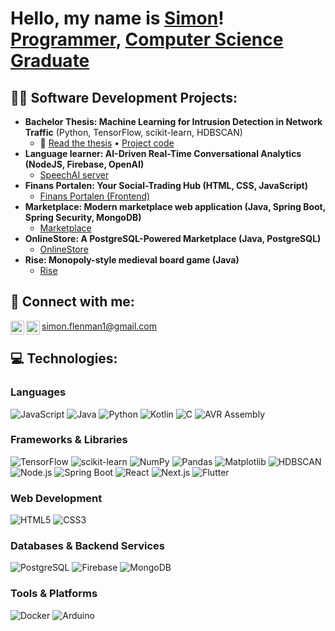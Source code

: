 <h1>Hello, my name is <a href="https://www.linkedin.com/in/simon-flenman-97b919308/">Simon</a>! <br/><a href="https://github.com/simonflenman">Programmer</a>, <a href="https://www.linkedin.com/in/simon-flenman-97b919308/">Computer Science Graduate</a></h1>

<h2>👨‍💻 Software Development Projects:</h2>

- <b>Bachelor Thesis: Machine Learning for Intrusion Detection in Network Traffic</b> (Python, TensorFlow, scikit-learn, HDBSCAN)  
  - 📄&nbsp;<a href="">Read the thesis</a> • <a href="https://github.com/simonflenman/intrusion-detection-thesis">Project code</a>
- <b>Language learner: AI-Driven Real-Time Conversational Analytics (NodeJS, Firebase, OpenAI)</b>  
  - <a href="https://github.com/marcuslarsson92/SpeechAI_Server">SpeechAI server</a>
- <b>Finans Portalen: Your Social-Trading Hub (HTML, CSS, JavaScript)</b>  
  - <a href="https://github.com/marcuslarsson92/FP_First">Finans Portalen (Frontend)</a>
- <b>Marketplace: Modern marketplace web application (Java, Spring Boot, Spring Security, MongoDB)</b>  
  - <a href="https://github.com/Just4rthur/MarketPlace/tree/main">Marketplace</a>
- <b>OnlineStore: A PostgreSQL-Powered Marketplace (Java, PostgreSQL)</b>  
  - <a href="https://github.com/marcuslarsson92/OnlineStore">OnlineStore</a>
- <b>Rise: Monopoly-style medieval board game (Java)</b>  
  - <a href="https://github.com/Villie99/Rise-Project">Rise</a>

<h2> 🤳 Connect with me:</h2>

[<img align="left" alt="LinkedIn" width="22px" src="https://cdn.jsdelivr.net/npm/simple-icons@v3/icons/linkedin.svg" />][linkedin]
[<img align="left" alt="Instagram" width="22px" src="https://cdn.jsdelivr.net/npm/simple-icons@v3/icons/instagram.svg" />][instagram]
simon.flenman1@gmail.com

[linkedin]: https://www.linkedin.com/in/simon-flenman-97b919308/
[instagram]: https://www.instagram.com/simonflenman/

<h2> 💻 Technologies:</h2>

### **Languages**
![JavaScript](https://img.shields.io/badge/JAVASCRIPT-F7DF1E?style=for-the-badge&logo=javascript&logoColor=black)
![Java](https://img.shields.io/badge/JAVA-007396?style=for-the-badge&logo=java&logoColor=white)
![Python](https://img.shields.io/badge/PYTHON-3776AB?style=for-the-badge&logo=python&logoColor=white)
![Kotlin](https://img.shields.io/badge/KOTLIN-0095D5?style=for-the-badge&logo=kotlin&logoColor=white)
![C](https://img.shields.io/badge/C-A8B9CC?style=for-the-badge&logo=c&logoColor=white)
![AVR Assembly](https://img.shields.io/badge/AVR%20ASSEMBLY-FF5733?style=for-the-badge)

### **Frameworks & Libraries**
![TensorFlow](https://img.shields.io/badge/TENSORFLOW-FF6F00?style=for-the-badge&logo=tensorflow&logoColor=white)
![scikit-learn](https://img.shields.io/badge/SKLEARN-F7931E?style=for-the-badge&logo=scikit-learn&logoColor=white)
![NumPy](https://img.shields.io/badge/NUMPY-013243?style=for-the-badge&logo=numpy&logoColor=white)
![Pandas](https://img.shields.io/badge/PANDAS-150458?style=for-the-badge&logo=pandas&logoColor=white)
![Matplotlib](https://img.shields.io/badge/MATPLOTLIB-11557C?style=for-the-badge&logo=matplotlib&logoColor=white)
![HDBSCAN](https://img.shields.io/badge/HDBSCAN-0B4F6C?style=for-the-badge&logo=data:image/svg+xml;base64,PHN2ZyB3aWR0aD0iMzEiIGhlaWdodD0iMzEiIHhtbG5zPSJodHRwOi8vd3d3LnczLm9yZy8yMDAwL3N2ZyIvPg==)
![Node.js](https://img.shields.io/badge/NODE.JS-339933?style=for-the-badge&logo=node.js&logoColor=white)
![Spring Boot](https://img.shields.io/badge/SPRING%20BOOT-6DB33F?style=for-the-badge&logo=spring-boot&logoColor=white)
![React](https://img.shields.io/badge/REACT-20232A?style=for-the-badge&logo=react&logoColor=61DAFB)
![Next.js](https://img.shields.io/badge/NEXT.JS-000000?style=for-the-badge&logo=next.js&logoColor=white)
![Flutter](https://img.shields.io/badge/FLUTTER-02569B?style=for-the-badge&logo=flutter&logoColor=white)

### **Web Development**
![HTML5](https://img.shields.io/badge/HTML5-E34F26?style=for-the-badge&logo=html5&logoColor=white)
![CSS3](https://img.shields.io/badge/CSS3-1572B6?style=for-the-badge&logo=css3&logoColor=white)

### **Databases & Backend Services**
![PostgreSQL](https://img.shields.io/badge/POSTGRESQL-316192?style=for-the-badge&logo=postgresql&logoColor=white)
![Firebase](https://img.shields.io/badge/FIREBASE-FFCA28?style=for-the-badge&logo=firebase&logoColor=black)
![MongoDB](https://img.shields.io/badge/MONGODB-47A248?style=for-the-badge&logo=mongodb&logoColor=white)

### **Tools & Platforms**
![Docker](https://img.shields.io/badge/DOCKER-2496ED?style=for-the-badge&logo=docker&logoColor=white)
![Arduino](https://img.shields.io/badge/ARDUINO-00979D?style=for-the-badge&logo=arduino&logoColor=white)
